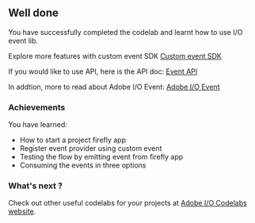 ## Well done

You have successfully completed the codelab and learnt how to use I/O event lib.

Explore more features with custom event SDK
[Custom event SDK](https://github.com/adobe/aio-lib-events/)

If you would like to use API, here is the API doc: 
[Event API](https://www.adobe.io/apis/experienceplatform/events/ioeventsapi.html#!adobedocs/adobeio-events/master/events-api-reference.yaml)

In addtion, more to read about Adobe I/O Event: 
[Adobe I/O Event](https://www.adobe.io/apis/experienceplatform/events.html)


### Achievements

You have learned: 

* How to start a project firefly app 
* Register event provider using custom event
* Testing the flow by emitting event from firefly app
* Consuming the events in three options

### What's next ?
Check out other useful codelabs for your projects at [Adobe I/O Codelabs website](https://adobedocs.github.io/adobeio-codelabs).